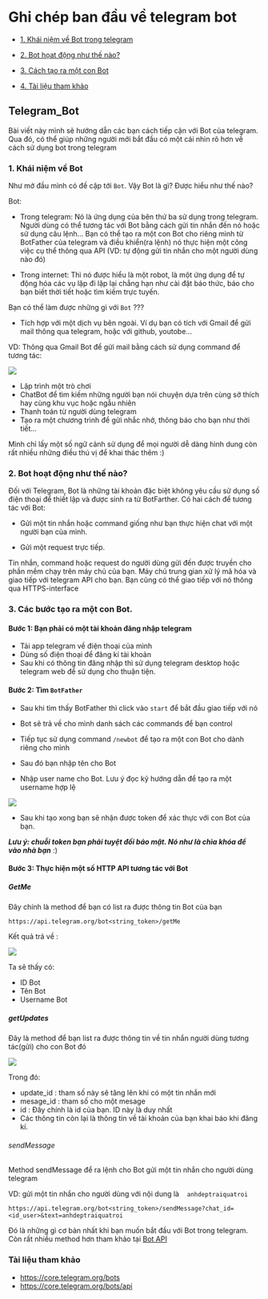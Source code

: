 # Ghi chép ban đầu về telegram bot
- [1. Khái niệm về Bot trong telegram](#khainiem)

- [2. Bot họat động như thế nào?](#hoatdong)

- [3. Cách tạo ra một con Bot](#creatbot) 

- [4. Tài liệu tham khảo](#tailieu)

## Telegram_Bot

Bài viết này mình sẽ hướng dẫn các bạn cách tiếp cận với Bot của telegram. Qua đó, có thể giúp những người mới bắt đầu có một cái nhìn rõ hơn về cách sử dụng bot trong telegram  

<a name=khainiem></a>
### 1. Khái niệm về Bot

Như mở đầu mình có đề cập tới ``Bot``. Vậy Bot là gì? Được hiểu như thế nào?

Bot:

- Trong telegram: Nó là ứng dụng của bên thứ ba sử dụng trong telegram. Người dùng có thể tương tác với Bot bằng cách gửi tin nhắn đến nó hoặc sử dụng câu lệnh... Bạn có thể tạo ra một con Bot cho riêng mình từ BotFather của telegram và điều khiển(ra lệnh) nó thực hiện một công việc cụ thể thông qua API (VD: tự động gửi tin nhắn cho một người dùng nào đó)

- Trong internet: Thì nó được hiểu là một robot, là một ứng dụng để tự động hóa các vụ lặp đi lặp lại chẳng hạn như cài đặt báo thức, báo cho bạn biết thời tiết hoặc tìm kiếm trực tuyến. 

Bạn có thể làm được những gì với `Bot` ???

- Tích hợp với một dịch vụ bên ngoài. Ví dụ bạn có tích với Gmail để gửi mail thông qua telegram, hoặc với github, youtobe...

VD: Thông qua Gmail Bot để gửi mail bằng cách sử dụng command để tương tác:

<img src = "https://github.com/MinhKMA/ghichep-telegram-bot/blob/master/images/bot1.png">

- Lập trình một trò chơi 
- ChatBot để tìm kiếm những người bạn nói chuyện dựa trên cùng sở thích hay cùng khu vục hoặc ngẫu nhiên 
- Thanh toán từ người dùng telegram 
- Tạo ra một chương trình để gửi nhắc nhở, thông báo cho bạn như thời tiết... 

Mình chỉ lấy một số ngữ cảnh sử dụng để mọi người dễ dàng hình dung còn rất nhiều những điều thú vị để khai thác thêm :)

<a name=hoatdong></a>
### 2. Bot hoạt động như thế nào?

Đối với Telegram, Bot là những tài khoản đặc biệt không yêu cầu sử dụng số điện thoại để thiết lập và được sinh ra từ BotFarther. Có hai cách để tương tác với Bot:

- Gửi một tin nhắn hoặc command giống như bạn thực hiện chat với một người bạn của mình. 

- Gửi một request trực tiếp.

Tin nhắn, command hoặc request do người dùng gửi đến được truyền cho phần mềm chạy trên máy chủ của bạn. Máy chủ trung gian xử lý mã hóa và giao tiếp với telegram API cho bạn. Bạn cũng có thể giao tiếp với nó thông qua  HTTPS-interface 

<a name=creatbot></a>
### 3. Các bước tạo ra một con Bot.

#### Bước 1: Bạn phải có một tài khoản đăng nhập telegram 

- Tải app telegram về điện thoại của mình
- Dùng số điện thoại để đăng kí tài khoản 
- Sau khi có thông tin đăng nhập thì sử dụng telegram desktop hoặc telegram web để sử dụng cho thuận tiện.

#### Bước 2: Tìm `BotFather`

- Sau khi tìm thấy BotFather thì click vào `start` để bắt đầu giao tiếp với nó

- Bot sẽ trả về cho mình danh sách các commands để bạn control 

- Tiếp tục sử dụng command `/newbot` để tạo ra một con Bot cho dành riêng cho mình 

- Sau đó bạn nhập tên cho Bot 

- Nhập user name cho Bot. Lưu ý đọc kỹ hướng dẫn để tạo ra một username hợp lệ

<img src ="https://github.com/MinhKMA/ghichep-telegram-bot/blob/master/images/bot2.png">

- Sau khi tạo xong bạn sẽ nhận được token để xác thực với con Bot của bạn.

***Lưu ý: chuỗi token bạn phải tuyệt đối bảo mật. Nó như là chìa khóa để vào nhà bạn*** :)

#### Bước 3: Thực hiện một số HTTP API tương tác với Bot

##### GetMe

Đây chính là method để bạn có list ra được thông tin Bot của bạn 

``https://api.telegram.org/bot<string_token>/getMe``

Kết quả trả về :

<img src="https://github.com/MinhKMA/ghichep-telegram-bot/blob/master/images/bot3.png">

Ta sẽ thấy có:

- ID Bot
- Tên Bot
- Username Bot

##### getUpdates 

Đây là method để bạn list ra được thông tin về tin nhắn người dùng tương tác(gửi) cho con Bot đó 

<img src="https://github.com/MinhKMA/ghichep-telegram-bot/blob/master/images/bot4.png">

Trong đó: 

- update_id : tham số này sẽ tăng lên khi có một tin nhắn mới 
- mesage_id : tham số cho một mesage
- id : Đây chính là id của bạn. ID này là duy nhất
- Các thông tin còn lại là thông tin về tài khoản của bạn khai báo khi đăng kí.  

###### sendMessage 

Method sendMessage để ra lệnh cho Bot gửi một tin nhắn cho người dùng telegram 

VD: gửi một tin nhắn cho người dùng với nội dung là    `anhdeptraiquatroi`

``https://api.telegram.org/bot<string_token>/sendMessage?chat_id=<id_user>&text=anhdeptraiquatroi``

Đó là những gì cơ bản nhất khi bạn muốn bắt đầu với Bot trong telegram. Còn rất nhiều method hơn tham khảo tại <a href="https://core.telegram.org/bots/api">Bot API</a>
<a name=tailieu></a>
### Tài liệu tham khảo 

- https://core.telegram.org/bots
- https://core.telegram.org/bots/api
